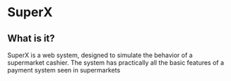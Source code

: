 # SuperX

## What is it?

SuperX is a web system, designed to simulate the behavior of a supermarket cashier. The system has practically all the basic features of a payment system seen in supermarkets